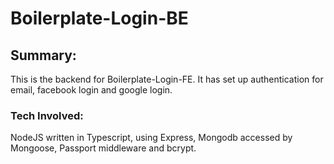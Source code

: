 # Boilerplate-Login-BE

## Summary:
This is the backend for Boilerplate-Login-FE. It has set up authentication for email, facebook login and google login.


### Tech Involved: 
NodeJS written in Typescript, using Express, Mongodb accessed by Mongoose, Passport middleware and bcrypt.
